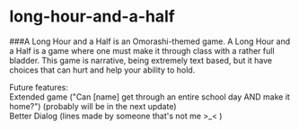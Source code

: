 # long-hour-and-a-half
###A Long Hour and a Half is an Omorashi-themed game.
A Long Hour and a Half is a game where one must make it through class with a rather full bladder. This game is narrative, being extremely text based, but it have choices that can hurt and help your ability to hold.

Future features:
<br>
Extended game ("Can [name] get through an entire school day AND make it home?") (probably will be in the next update)
<br>
Better Dialog (lines made by someone that's not me >_< )
